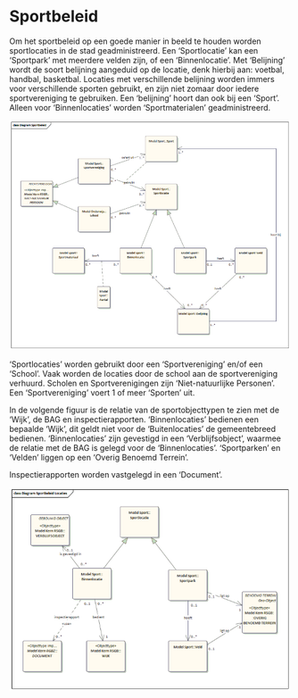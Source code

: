 # Sportbeleid

Om het sportbeleid op een goede manier in beeld te houden worden sportlocaties in de stad geadministreerd. Een ‘Sportlocatie’ kan een ‘Sportpark’ met meerdere velden zijn, of een ‘Binnenlocatie’. Met ‘Belijning’ wordt de soort belijning aangeduid op de locatie, denk hierbij aan: voetbal, handbal, basketbal. Locaties met verschillende belijning worden immers voor verschillende sporten gebruikt, en zijn niet zomaar door iedere sportvereniging te gebruiken. Een ‘belijning’ hoort dan ook bij een ‘Sport’. Alleen voor ‘Binnenlocaties’ worden ‘Sportmaterialen’ geadministreerd.

![Sportbeleid][sportbeleid]

‘Sportlocaties’ worden gebruikt door een ‘Sportvereniging’ en/of een ‘School’. Vaak worden de locaties door de school aan de sportvereniging verhuurd. Scholen en Sportverenigingen  zijn ‘Niet-natuurlijke Personen’. Een ‘Sportvereniging’ voert 1 of meer ‘Sporten’ uit.  

In de volgende figuur is de relatie van de sportobjecttypen te zien met de ‘Wijk’, de BAG en inspectierapporten. ‘Binnenlocaties’ bedienen een bepaalde ‘Wijk’, dit geldt niet voor de ‘Buitenlocaties’ de gemeentebreed bedienen. ‘Binnenlocaties’ zijn gevestigd in een ‘Verblijfsobject’, waarmee de relatie met de BAG is gelegd voor de ‘Binnenlocaties’. ‘Sportparken’ en ‘Velden’ liggen op een ‘Overig Benoemd Terrein’.

Inspectierapporten worden vastgelegd in een ‘Document’.

![Sportlocaties][sportlocaties]

[sportbeleid]: image/EAID_25BCAA7D_6255_4f3a_8408_DF91881FE29F.gif "Sportbeleid"
[sportlocaties]: image/EAID_BA23F316_FE48_49a8_A26D_9B1D14713F76.gif "Sportlocaties"
